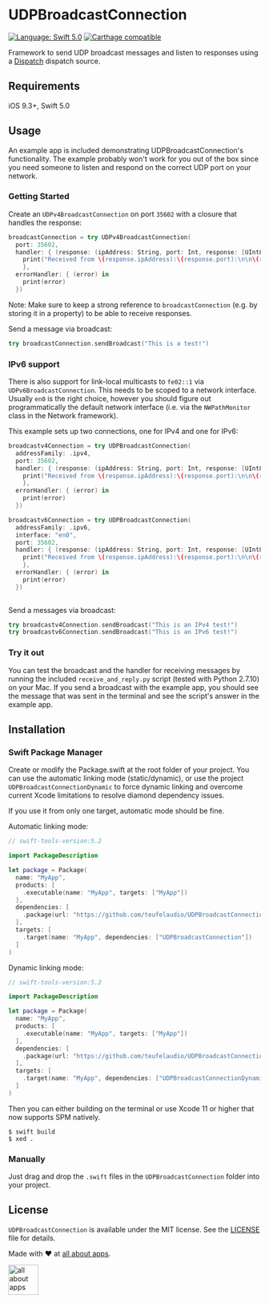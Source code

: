 # UDPBroadcastConnection

<a href="https://developer.apple.com/swift"><img src="https://img.shields.io/badge/Language-Swift 5-orange.svg" alt="Language: Swift 5.0" /></a>
<a href="https://github.com/Carthage/Carthage"><img src="https://img.shields.io/badge/Carthage-compatible-brightgreen.svg" alt="Carthage compatible" /></a>

Framework to send UDP broadcast messages and listen to responses using a [Dispatch](https://developer.apple.com/reference/dispatch) dispatch source.

## Requirements

iOS 9.3+, Swift 5.0

## Usage

An example app is included demonstrating UDPBroadcastConnection's functionality. The example probably won't work for you out of the box since you need someone to listen and respond on the correct UDP port on your network.

### Getting Started

Create an `UDPv4BroadcastConnection` on port `35602` with a closure that handles the response:

```swift
broadcastConnection = try UDPv4BroadcastConnection(
  port: 35602,
  handler: { (response: (ipAddress: String, port: Int, response: [UInt8])) -> Void in
    print("Received from \(response.ipAddress):\(response.port):\n\n\(response.response)")
	},
  errorHandler: { (error) in 
    print(error)
  })
```

Note: Make sure to keep a strong reference to `broadcastConnection` (e.g. by storing it in a property) to be able to receive responses.

Send a message via broadcast:

```swift
try broadcastConnection.sendBroadcast("This is a test!")
```

### IPv6 support

There is also support for link-local multicasts to `fe02::1` via `UDPv6BroadcastConnection`. This needs to be scoped to a network interface. Usually `en0` is the
right choice, however you should figure out programmatically the default network interface (i.e. via the `NWPathMonitor` class in the Network framework).

This example sets up two connections, one for IPv4 and one for IPv6:

```swift
broadcastv4Connection = try UDPBroadcastConnection(
  addressFamily: .ipv4,
  port: 35602,
  handler: { (response: (ipAddress: String, port: Int, response: [UInt8])) -> Void in
    print("Received from \(response.ipAddress):\(response.port):\n\n\(response.response)")
    },
  errorHandler: { (error) in 
    print(error)
  })

broadcastv6Connection = try UDPBroadcastConnection(
  addressFamily: .ipv6,
  interface: "en0",
  port: 35602,
  handler: { (response: (ipAddress: String, port: Int, response: [UInt8])) -> Void in
    print("Received from \(response.ipAddress):\(response.port):\n\n\(response.response)")
    },
  errorHandler: { (error) in 
    print(error)
  })
  
```

Send a messages via broadcast:

```swift
try broadcastv4Connection.sendBroadcast("This is an IPv4 test!")
try broadcastv6Connection.sendBroadcast("This is an IPv6 test!")
```


### Try it out

You can test the broadcast and the handler for receiving messages by running the included `receive_and_reply.py`  script (tested with Python 2.7.10) on your Mac. If you send a broadcast with the example app, you should see the message that was sent in the terminal and see the script's answer in the example app.

## Installation


### Swift Package Manager

Create or modify the Package.swift at the root folder of your project. You can use the automatic linking mode (static/dynamic), or use the project `UDPBroadcastConnectionDynamic` to force dynamic linking and overcome current Xcode limitations to resolve diamond dependency issues.

If you use it from only one target, automatic mode should be fine.

Automatic linking mode:
```swift
// swift-tools-version:5.2

import PackageDescription

let package = Package(
  name: "MyApp",
  products: [
    .executable(name: "MyApp", targets: ["MyApp"])
  ],
  dependencies: [
    .package(url: "https://github.com/teufelaudio/UDPBroadcastConnection.git", .branch("master"))
  ],
  targets: [
    .target(name: "MyApp", dependencies: ["UDPBroadcastConnection"])
  ]
)
```

Dynamic linking mode:
```swift
// swift-tools-version:5.2

import PackageDescription

let package = Package(
  name: "MyApp",
  products: [
    .executable(name: "MyApp", targets: ["MyApp"])
  ],
  dependencies: [
    .package(url: "https://github.com/teufelaudio/UDPBroadcastConnection.git", .branch("master"))
  ],
  targets: [
    .target(name: "MyApp", dependencies: ["UDPBroadcastConnectionDynamic"])
  ]
)
```

Then you can either building on the terminal or use Xcode 11 or higher that now supports SPM natively.

```shell
$ swift build
$ xed .
```

### Manually

Just drag and drop the `.swift` files in the `UDPBroadcastConnection` folder into your project.

## License

`UDPBroadcastConnection` is available under the MIT license. See the [LICENSE](https://github.com/gunterhager/UDPBroadcastConnection/blob/master/LICENSE) file for details.


Made with ❤ at [all about apps](https://www.allaboutapps.at).

[<img src="https://github.com/gunterhager/UDPBroadcastConnection/blob/master/Resources/aaa_logo.png" height="60" alt="all about apps" />](https://www.allaboutapps.at)

